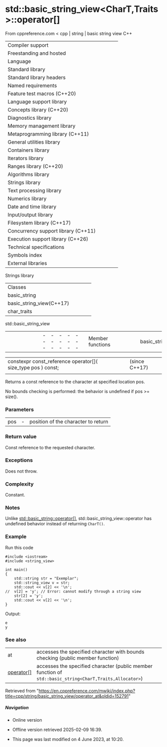 # std::basic_string_view<CharT,Traits>::operator[]

From cppreference.com
< cpp‎ | string‎ | basic string view
C++

|  |  |  |  |  |
| --- | --- | --- | --- | --- |
| Compiler support | | | | |
| Freestanding and hosted | | | | |
| Language | | | | |
| Standard library | | | | |
| Standard library headers | | | | |
| Named requirements | | | | |
| Feature test macros (C++20) | | | | |
| Language support library | | | | |
| Concepts library (C++20) | | | | |
| Diagnostics library | | | | |
| Memory management library | | | | |
| Metaprogramming library (C++11) | | | | |
| General utilities library | | | | |
| Containers library | | | | |
| Iterators library | | | | |
| Ranges library (C++20) | | | | |
| Algorithms library | | | | |
| Strings library | | | | |
| Text processing library | | | | |
| Numerics library | | | | |
| Date and time library | | | | |
| Input/output library | | | | |
| Filesystem library (C++17) | | | | |
| Concurrency support library (C++11) | | | | |
| Execution support library (C++26) | | | | |
| Technical specifications | | | | |
| Symbols index | | | | |
| External libraries | | | | |

Strings library

|  |  |  |  |  |
| --- | --- | --- | --- | --- |
| Classes | | | | |
| basic_string | | | | |
| basic_string_view(C++17) | | | | |
| char_traits | | | | |

std::basic_string_view

|  |  |  |  |  |  |  |  |  |  |  |  |  |  |  |  |  |  |  |  |  |  |  |  |  |  |  |  |  |  |  |  |  |  |  |  |  |  |  |  |  |  |  |  |  |  |  |  |  |  |  |  |  |  |  |  |  |  |  |  |  |  |  |  |  |  |  |  |  |  |  |  |  |  |  |  |  |  |  |  |  |  |  |  |  |  |  |  |  |  |  |  |  |  |  |  |  |  |  |  |  |  |  |  |  |  |  |  |  |  |  |  |  |  |  |  |  |  |  |  |  |  |  |  |  |  |  |  |  |  |  |  |  |  |  |  |  |  |  |  |  |  |  |  |  |  |  |  |  |  |  |  |  |  |  |  |  |  |  |  |  |  |  |  |  |  |  |  |  |  |  |  |  |  |  |  |  |  |  |  |  |  |  |  |  |  |  |  |  |  |  |  |  |  |  |  |  |  |  |  |  |  |  |  |  |  |  |  |  |  |  |  |  |  |  |  |  |  |  |  |  |  |
| --- | --- | --- | --- | --- | --- | --- | --- | --- | --- | --- | --- | --- | --- | --- | --- | --- | --- | --- | --- | --- | --- | --- | --- | --- | --- | --- | --- | --- | --- | --- | --- | --- | --- | --- | --- | --- | --- | --- | --- | --- | --- | --- | --- | --- | --- | --- | --- | --- | --- | --- | --- | --- | --- | --- | --- | --- | --- | --- | --- | --- | --- | --- | --- | --- | --- | --- | --- | --- | --- | --- | --- | --- | --- | --- | --- | --- | --- | --- | --- | --- | --- | --- | --- | --- | --- | --- | --- | --- | --- | --- | --- | --- | --- | --- | --- | --- | --- | --- | --- | --- | --- | --- | --- | --- | --- | --- | --- | --- | --- | --- | --- | --- | --- | --- | --- | --- | --- | --- | --- | --- | --- | --- | --- | --- | --- | --- | --- | --- | --- | --- | --- | --- | --- | --- | --- | --- | --- | --- | --- | --- | --- | --- | --- | --- | --- | --- | --- | --- | --- | --- | --- | --- | --- | --- | --- | --- | --- | --- | --- | --- | --- | --- | --- | --- | --- | --- | --- | --- | --- | --- | --- | --- | --- | --- | --- | --- | --- | --- | --- | --- | --- | --- | --- | --- | --- | --- | --- | --- | --- | --- | --- | --- | --- | --- | --- | --- | --- | --- | --- | --- | --- | --- | --- | --- | --- | --- | --- | --- | --- | --- | --- | --- | --- | --- | --- | --- | --- | --- | --- | --- | --- |
| |  |  |  |  |  | | --- | --- | --- | --- | --- | | Member functions | | | | | | basic_string_view::basic_string_view | | | | | | basic_string_view::operator= | | | | | | Iterators | | | | | | basic_string_view::beginbasic_string_view::cbegin | | | | | | basic_string_view::endbasic_string_view::cend | | | | | | basic_string_view::rbeginbasic_string_view::crbegin | | | | | | basic_string_view::rendbasic_string_view::crend | | | | | | Capacity | | | | | | basic_string_view::sizebasic_string_view::length | | | | | | basic_string_view::max_size | | | | | | basic_string_view::empty | | | | | | Operations | | | | | | basic_string_view::copy | | | | | | basic_string_view::substr | | | | | | basic_string_view::compare | | | | | | basic_string_view::starts_with(C++20) | | | | | | basic_string_view::ends_with(C++20) | | | | | | basic_string_view::contains(C++23) | | | | | | basic_string_view::find | | | | | | basic_string_view::rfind | | | | | | basic_string_view::find_first_of | | | | | | basic_string_view::find_last_of | | | | | | basic_string_view::find_first_not_of | | | | | | basic_string_view::find_last_not_of | | | | | | |  |  |  |  |  | | --- | --- | --- | --- | --- | | Element access | | | | | | basic_string_view::at | | | | | | ****basic_string_view::operator[]**** | | | | | | basic_string_view::front | | | | | | basic_string_view::back | | | | | | basic_string_view::data | | | | | | Modifiers | | | | | | basic_string_view::remove_prefix | | | | | | basic_string_view::remove_suffix | | | | | | basic_string_view::swap | | | | | | Constants | | | | | | basic_string_view::npos | | | | | | Non-member functions | | | | | | operator==operator!=operator<operator>operator<=operator>=operator<=>(until C++20)(until C++20)(until C++20)(until C++20)(until C++20)(C++20) | | | | | | operator<< | | | | | | operator""sv | | | | | | Helper classes | | | | | | hash<std::string_view>hash<std::wstring_view>hash<std::u8string_view>hash<std::u16string_view>hash<std::u32string_view>(C++20) | | | | | | Deduction guides (C++20) | | | | | |

|  |  |  |
| --- | --- | --- |
| constexpr const_reference operator[]( size_type pos ) const; |  | (since C++17) |
|  |  |  |

Returns a const reference to the character at specified location pos.

No bounds checking is performed: the behavior is undefined if pos >= size().

### Parameters

|  |  |  |
| --- | --- | --- |
| pos | - | position of the character to return |

### Return value

Const reference to the requested character.

### Exceptions

Does not throw.

### Complexity

Constant.

### Notes

Unlike [std::basic_string::operator[]](../basic_string/operator_at.html "cpp/string/basic string/operator at"), std::basic_string_view::operator[](size()) has undefined behavior instead of returning `CharT()`.

### Example

Run this code

```
#include <iostream>
#include <string_view>
 
int main()
{
    std::string str = "Exemplar";
    std::string_view v = str;
    std::cout << v[2] << '\n';
//  v[2] = 'y'; // Error: cannot modify through a string view
    str[2] = 'y';
    std::cout << v[2] << '\n';
}

```

Output:

```
e
y

```

### See also

|  |  |
| --- | --- |
| at | accesses the specified character with bounds checking   (public member function) |
| [operator[]](../basic_string/operator_at.html "cpp/string/basic string/operator at") | accesses the specified character   (public member function of `std::basic_string<CharT,Traits,Allocator>`) |

Retrieved from "<https://en.cppreference.com/mwiki/index.php?title=cpp/string/basic_string_view/operator_at&oldid=152791>"

##### Navigation

- Online version
- Offline version retrieved 2025-02-09 16:39.

- This page was last modified on 4 June 2023, at 10:20.